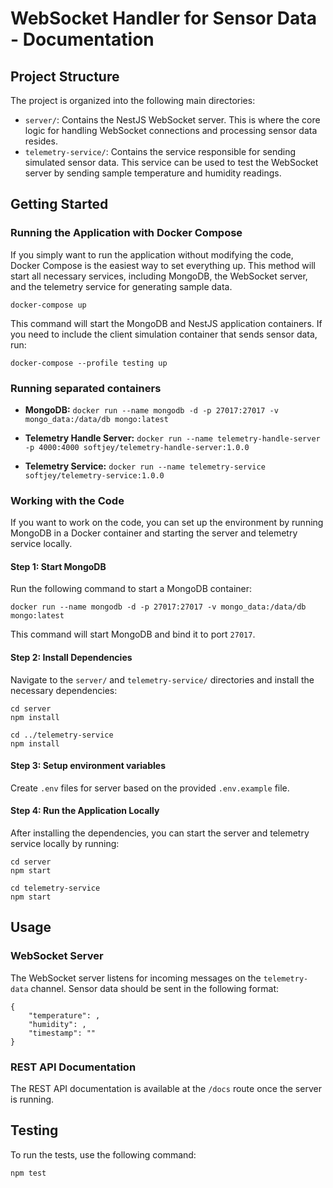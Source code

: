 WebSocket Handler for Sensor Data - Documentation
=================================================

Project Structure
-----------------

The project is organized into the following main directories:

*   `server/`: Contains the NestJS WebSocket server. This is where the core logic for handling WebSocket connections and processing sensor data resides.
*   `telemetry-service/`: Contains the service responsible for sending simulated sensor data. This service can be used to test the WebSocket server by sending sample temperature and humidity readings.

Getting Started
---------------

### Running the Application with Docker Compose

If you simply want to run the application without modifying the code, Docker Compose is the easiest way to set everything up. This method will start all necessary services, including MongoDB, the WebSocket server, and the telemetry service for generating sample data.

    docker-compose up

This command will start the MongoDB and NestJS application containers. If you need to include the client simulation container that sends sensor data, run:

    docker-compose --profile testing up

### Running separated containers

*   **MongoDB:** `docker run --name mongodb -d -p 27017:27017 -v mongo_data:/data/db mongo:latest`

*   **Telemetry Handle Server:** `docker run --name telemetry-handle-server -p 4000:4000 softjey/telemetry-handle-server:1.0.0`

*   **Telemetry Service:** `docker run --name telemetry-service softjey/telemetry-service:1.0.0`

### Working with the Code

If you want to work on the code, you can set up the environment by running MongoDB in a Docker container and starting the server and telemetry service locally.

#### Step 1: Start MongoDB

Run the following command to start a MongoDB container:

    docker run --name mongodb -d -p 27017:27017 -v mongo_data:/data/db mongo:latest

This command will start MongoDB and bind it to port `27017`.

#### Step 2: Install Dependencies

Navigate to the `server/` and `telemetry-service/` directories and install the necessary dependencies:

    cd server
    npm install
    
    cd ../telemetry-service
    npm install

#### Step 3: Setup environment variables

Create `.env` files for server based on the provided `.env.example` file.

#### Step 4: Run the Application Locally

After installing the dependencies, you can start the server and telemetry service locally by running:

    cd server
    npm start
    
    cd telemetry-service
    npm start

Usage
-----

### WebSocket Server

The WebSocket server listens for incoming messages on the `telemetry-data` channel. Sensor data should be sent in the following format:

    {
        "temperature": ,
        "humidity": ,
        "timestamp": ""
    }

### REST API Documentation

The REST API documentation is available at the `/docs` route once the server is running.

Testing
-------

To run the tests, use the following command:

    npm test
